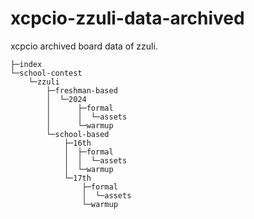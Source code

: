 # xcpcio-zzuli-data-archived

xcpcio archived board data of zzuli.

```
├─index
└─school-contest
    └─zzuli
        ├─freshman-based
        │  └─2024
        │      ├─formal
        │      │  └─assets
        │      └─warmup
        └─school-based
            ├─16th
            │  ├─formal
            │  │  └─assets
            │  └─warmup
            └─17th
                ├─formal
                │  └─assets
                └─warmup
```
